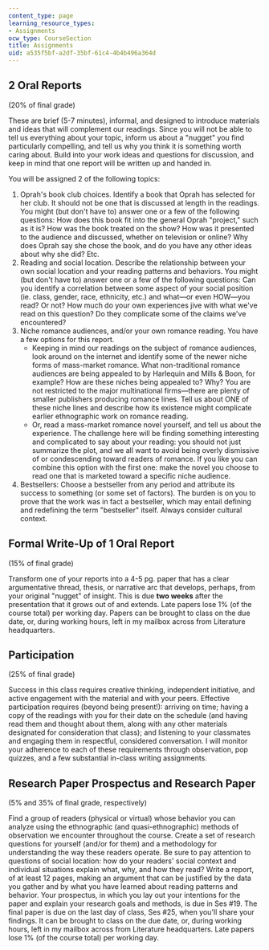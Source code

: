 ```yaml
---
content_type: page
learning_resource_types:
- Assignments
ocw_type: CourseSection
title: Assignments
uid: a535f5bf-a2df-35bf-61c4-4b4b496a364d
---
```


2 Oral Reports
--------------

(20% of final grade)

These are brief (5-7 minutes), informal, and designed to introduce materials and ideas that will complement our readings. Since you will not be able to tell us everything about your topic, inform us about a "nugget" you find particularly compelling, and tell us why you think it is something worth caring about. Build into your work ideas and questions for discussion, and keep in mind that one report will be written up and handed in.

You will be assigned 2 of the following topics:

1.  Oprah's book club choices. Identify a book that Oprah has selected for her club. It should not be one that is discussed at length in the readings. You might (but don't have to) answer one or a few of the following questions: How does this book fit into the general Oprah "project," such as it is? How was the book treated on the show? How was it presented to the audience and discussed, whether on television or online? Why does Oprah say she chose the book, and do you have any other ideas about why she did? Etc.
2.  Reading and social location. Describe the relationship between your own social location and your reading patterns and behaviors. You might (but don't have to) answer one or a few of the following questions: Can you identify a correlation between some aspect of your social position (ie. class, gender, race, ethnicity, etc.) and what—or even HOW—you read? Or not? How much do your own experiences jive with what we've read on this question? Do they complicate some of the claims we've encountered?
3.  Niche romance audiences, and/or your own romance reading. You have a few options for this report.
    *   Keeping in mind our readings on the subject of romance audiences, look around on the internet and identify some of the newer niche forms of mass-market romance. What non-traditional romance audiences are being appealed to by Harlequin and Mills & Boon, for example? How are these niches being appealed to? Why? You are not restricted to the major multinational firms—there are plenty of smaller publishers producing romance lines. Tell us about ONE of these niche lines and describe how its existence might complicate earlier ethnographic work on romance reading.
    *   Or, read a mass-market romance novel yourself, and tell us about the experience. The challenge here will be finding something interesting and complicated to say about your reading: you should not just summarize the plot, and we all want to avoid being overly dismissive of or condescending toward readers of romance. If you like you can combine this option with the first one: make the novel you choose to read one that is marketed toward a specific niche audience.
4.  Bestsellers: Choose a bestseller from any period and attribute its success to something (or some set of factors). The burden is on you to prove that the work was in fact a bestseller, which may entail defining and redefining the term "bestseller" itself. Always consider cultural context.

Formal Write-Up of 1 Oral Report
--------------------------------

(15% of final grade)

Transform one of your reports into a 4-5 pg. paper that has a clear argumentative thread, thesis, or narrative arc that develops, perhaps, from your original "nugget" of insight. This is due **two weeks** after the presentation that it grows out of and extends. Late papers lose 1% (of the course total) per working day. Papers can be brought to class on the due date, or, during working hours, left in my mailbox across from Literature headquarters.

Participation
-------------

(25% of final grade)

Success in this class requires creative thinking, independent initiative, and active engagement with the material and with your peers. Effective participation requires (beyond being present!): arriving on time; having a copy of the readings with you for their date on the schedule (and having read them and thought about them, along with any other materials designated for consideration that class); and listening to your classmates and engaging them in respectful, considered conversation. I will monitor your adherence to each of these requirements through observation, pop quizzes, and a few substantial in-class writing assignments.

Research Paper Prospectus and Research Paper
--------------------------------------------

(5% and 35% of final grade, respectively)

Find a group of readers (physical or virtual) whose behavior you can analyze using the ethnographic (and quasi-ethnographic) methods of observation we encounter throughout the course. Create a set of research questions for yourself (and/or for them) and a methodology for understanding the way these readers operate. Be sure to pay attention to questions of social location: how do your readers' social context and individual situations explain what, why, and how they read? Write a report, of at least 12 pages, making an argument that can be justified by the data you gather and by what you have learned about reading patterns and behavior. Your prospectus, in which you lay out your intentions for the paper and explain your research goals and methods, is due in Ses #19. The final paper is due on the last day of class, Ses #25, when you'll share your findings. It can be brought to class on the due date, or, during working hours, left in my mailbox across from Literature headquarters. Late papers lose 1% (of the course total) per working day.